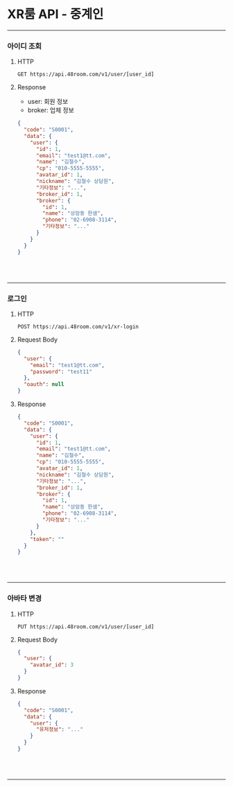# XR룸 API - 중계인

---

### 아이디 조회
1. HTTP
    ~~~http request
    GET https://api.48room.com/v1/user/[user_id]
    ~~~

2. Response
   - user: 회원 정보
   - broker: 업체 정보
    ~~~json
    {
      "code": "S0001",
      "data": {
        "user": {
          "id": 1,
          "email": "test1@tt.com",
          "name": "김철수",
          "cp": "010-5555-5555",
          "avatar_id": 1,
          "nickname": "김철수 상담원",
          "기타정보": "...",
          "broker_id": 1,
          "broker": {
            "id": 1,
            "name": "상암동 한샘",
            "phone": "02-6908-3114",
            "기타정보": "..."
          }
        }
      }
    }
    ~~~

<br><br>

---

### 로그인

1. HTTP
    ~~~http request
    POST https://api.48room.com/v1/xr-login
    ~~~

2. Request Body
    ~~~json
    {
      "user": {
        "email": "test1@tt.com",
        "password": "test11"
      },
      "oauth": null
    }
    ~~~

3. Response
    ~~~json
    {
      "code": "S0001",
      "data": {
        "user": {
          "id": 1,
          "email": "test1@tt.com",
          "name": "김철수",
          "cp": "010-5555-5555",
          "avatar_id": 1,
          "nickname": "김철수 상담원",
          "기타정보": "...",
          "broker_id": 1,
          "broker": {
            "id": 1,
            "name": "상암동 한샘",
            "phone": "02-6908-3114",
            "기타정보": "..."
          }
        },
        "token": ""
      }
    }
    ~~~

<br><br>

---

### 아바타 변경
1. HTTP
    ~~~http request
    PUT https://api.48room.com/v1/user/[user_id]
    ~~~

2. Request Body
    ~~~json
    {
      "user": {
        "avatar_id": 3
      }
    }
    ~~~

3. Response
    ~~~json
    {
      "code": "S0001",
      "data": {
        "user": {
          "유저정보": "..."
        }
      }
    }
    ~~~

<br><br>

---
